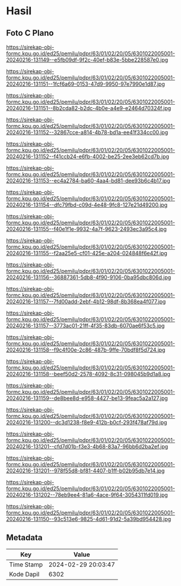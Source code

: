 # Hasil

## Foto C Plano

https://sirekap-obj-formc.kpu.go.id/ed25/pemilu/pdpr/63/01/02/20/05/6301022005001-20240216-131149--e5fb09df-9f2c-40ef-b83e-5bbe228587e0.jpg

https://sirekap-obj-formc.kpu.go.id/ed25/pemilu/pdpr/63/01/02/20/05/6301022005001-20240216-131151--1fcf6a69-0153-47d9-9950-97e7990e1d87.jpg

https://sirekap-obj-formc.kpu.go.id/ed25/pemilu/pdpr/63/01/02/20/05/6301022005001-20240216-131151--8b2cda82-b2dc-4b0e-a4e9-e2464d70324f.jpg

https://sirekap-obj-formc.kpu.go.id/ed25/pemilu/pdpr/63/01/02/20/05/6301022005001-20240216-131152--32867cce-a814-4b78-bd1a-ee41f334cc00.jpg

https://sirekap-obj-formc.kpu.go.id/ed25/pemilu/pdpr/63/01/02/20/05/6301022005001-20240216-131152--f41ccb24-e6fb-4002-be25-2ee3eb62cd7b.jpg

https://sirekap-obj-formc.kpu.go.id/ed25/pemilu/pdpr/63/01/02/20/05/6301022005001-20240216-131153--ec4a2784-ba60-4aa4-bd81-dee93b6c4b17.jpg

https://sirekap-obj-formc.kpu.go.id/ed25/pemilu/pdpr/63/01/02/20/05/6301022005001-20240216-131154--dfc79fbd-c09d-4e48-9fc8-127e21d49200.jpg

https://sirekap-obj-formc.kpu.go.id/ed25/pemilu/pdpr/63/01/02/20/05/6301022005001-20240216-131155--f40e1f1e-9932-4a7f-9623-2493ec3a95c4.jpg

https://sirekap-obj-formc.kpu.go.id/ed25/pemilu/pdpr/63/01/02/20/05/6301022005001-20240216-131155--f2aa25e5-cf01-425e-a204-024848f6e42f.jpg

https://sirekap-obj-formc.kpu.go.id/ed25/pemilu/pdpr/63/01/02/20/05/6301022005001-20240216-131156--36887361-5db8-4f90-9106-0ba95dbc806d.jpg

https://sirekap-obj-formc.kpu.go.id/ed25/pemilu/pdpr/63/01/02/20/05/6301022005001-20240216-131157--7fd00add-2ebf-4b12-98df-8b368ea4f077.jpg

https://sirekap-obj-formc.kpu.go.id/ed25/pemilu/pdpr/63/01/02/20/05/6301022005001-20240216-131157--3773ac01-21ff-4f35-83db-6070ae6f53c5.jpg

https://sirekap-obj-formc.kpu.go.id/ed25/pemilu/pdpr/63/01/02/20/05/6301022005001-20240216-131158--f9c4f00e-2c86-487b-9ffe-70bdf8f5d724.jpg

https://sirekap-obj-formc.kpu.go.id/ed25/pemilu/pdpr/63/01/02/20/05/6301022005001-20240216-131158--beef50d2-2578-4092-8c31-098045b9d1a8.jpg

https://sirekap-obj-formc.kpu.go.id/ed25/pemilu/pdpr/63/01/02/20/05/6301022005001-20240216-131159--de8bee8d-e958-4427-be13-9feac5a2a127.jpg

https://sirekap-obj-formc.kpu.go.id/ed25/pemilu/pdpr/63/01/02/20/05/6301022005001-20240216-131200--dc3d1238-f8e9-412b-b0cf-293f478af79d.jpg

https://sirekap-obj-formc.kpu.go.id/ed25/pemilu/pdpr/63/01/02/20/05/6301022005001-20240216-131201--cfd7d01b-f3e3-4b68-83a7-96bb6d2ba2ef.jpg

https://sirekap-obj-formc.kpu.go.id/ed25/pemilu/pdpr/63/01/02/20/05/6301022005001-20240216-131201--978f55d8-bf81-4407-b1ff-b02b95db7e14.jpg

https://sirekap-obj-formc.kpu.go.id/ed25/pemilu/pdpr/63/01/02/20/05/6301022005001-20240216-131202--78eb9ee4-81a6-4ace-9f64-3054311fd019.jpg

https://sirekap-obj-formc.kpu.go.id/ed25/pemilu/pdpr/63/01/02/20/05/6301022005001-20240216-131150--93c513e6-9825-4d61-91d2-5a39bd954428.jpg


## Metadata

| Key        | Value               |
| ---------- | ------------------- |
| Time Stamp | 2024-02-29 20:03:47 |
| Kode Dapil | 6302                |



